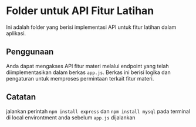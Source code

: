 # Folder untuk API Fitur Latihan

Ini adalah folder yang berisi implementasi API untuk fitur latihan dalam aplikasi.

## Penggunaan

Anda dapat mengakses API fitur materi melalui endpoint yang telah diimplementasikan dalam berkas `app.js`. Berkas ini berisi logika dan pengaturan untuk memproses permintaan terkait fitur materi.

## Catatan

jalankan perintah `npm install express` dan `npm install mysql` pada terminal di local environtment anda sebelum `app.js` dijalankan

